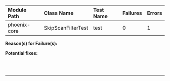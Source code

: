 | Module Path | Class Name | Test Name | Failures | Errors |
| :----------- | :--------- | :-------- | :------- | :----- |
| phoenix-core | SkipScanFilterTest | test | 0 | 1 |

**Reason(s) for Failure(s):**


**Potential fixes:**









<br><br>
________

